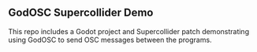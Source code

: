 ## GodOSC Supercollider Demo

This repo includes a Godot project and Supercollider patch demonstrating using GodOSC to send OSC messages between the programs.
